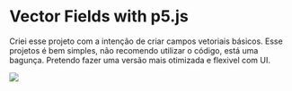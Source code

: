 # Vector Fields with p5.js

Criei esse projeto com a intenção de criar campos vetoriais básicos. Esse projetos é bem simples, não recomendo utilizar o código, está uma bagunça. Pretendo fazer uma versão mais otimizada e flexivel com UI.

<img src="https://i.imgur.com/sbVue36.png" align="center"/>
